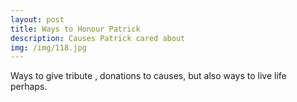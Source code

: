 ```yaml
---
layout: post
title: Ways to Honour Patrick
description: Causes Patrick cared about
img: /img/118.jpg
---
```


Ways to give tribute , donations to causes, but also ways to live life perhaps.
